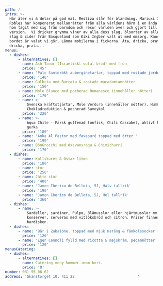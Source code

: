 ```yaml
---
path: /
intro: >-
  Här äter vi & delar på god mat. Mestiza står för blandning. Mariuxi Ingber
  Robles har komponerat mellanrätter från alla världens hörn i en ända röra som
  hon tagit med sig från barndom och resor världen över och gjort till sin egna
  version.  Vi dricker grymma viner av alla dess slag, ölsorter av alla dess
  slag & cider från Basqueland som Kiki Ingber valt ut med omsorg. Kaos på
  bordet är valet vi gör. Lämna mobilerna i fickorna. Äta, dricka, prata, äta
  dricka, prata...
menus:
  - dishes:
      - alternatives: []
        name: Ash Tanur (Israeliskt sotat bröd) med frön
        price: '45'
      - name: 'Palo Santorökt auberginetartar, toppad med rostade jordnötter'
        price: '140'
      - name: Gulbeta med Burrata & rostade macadamiannötter
        price: '150'
      - name: Mole Blanco med pocherad Romanesco (innehåller nötter)
        price: '170'
      - name: >-
          Svenska kräftstjärtar, Mole Verdura (innehåller nötter), Hummer och
          Chokladreduktion & pocherad Savoykol
        price: '220'
      - name: >-
          Aqua Chile - Färsk gulfenad tonfisk, Chili Cascabel, aktivt kol &
          gurka
        price: '180'
      - name: 'Anka Al Pastor med favapuré toppad med örter '
        price: '190'
      - name: BönGnocchi med Oxsvansragu & Chimichurri
        price: '170'
  - dishes:
      - name: Kallskuret & Ostar liten
        price: '180'
      - name: stor
        price: '250'
      - name: Jätte stor
        price: '400'
      - name: 'Jamon Iberico de Bellota, 5J, Halv tallrik'
        price: '190'
      - name: 'Jamon Iberico de Bellota, 5J, Hel tallrik'
        price: '360'
  - dishes:
      - name: >-
          Sardeller, sardiner, Pulpo, Blåmusslor eller hjärtmusslor mm. i
          konserver, serveras med vitlöksbröd och citron. Priser finner ni på
          bardisken.
  - dishes:
      - name: 'Bär i Zabaione, toppad med mjuk maräng & fänkolssocker'
        price: '120'
      - name: 'Egen Cannoli fylld med ricotta & majskräm, pecannötter'
        price: '120'
menusCatering:
  - dishes:
      - alternatives: []
        name: Catering meny kommer inom kort.
        price: '0'
number: 031 55 06 62
address: 'Skanstorget 10, 411 22                             '
---
```


